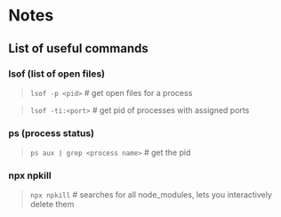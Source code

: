 # Notes

## List of useful commands
### lsof (list of open files)

> `lsof -p <pid>` # get open files for a process


> `lsof -ti:<port>` # get pid of processes with assigned ports

### ps (process status)

> `ps aux | grep <process name>` # get the pid


### npx npkill

> `npx npkill` # searches for all node_modules, lets you interactively delete them